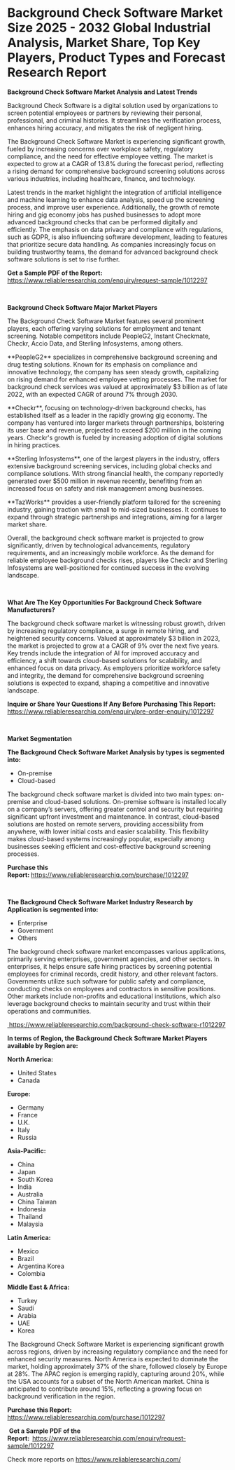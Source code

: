 <p><h1>Background Check Software Market Size 2025 - 2032 Global Industrial Analysis, Market Share, Top Key Players, Product Types and Forecast Research Report</h1></p><p><strong>Background Check Software Market Analysis and Latest Trends</strong></p>
<p><p>Background Check Software is a digital solution used by organizations to screen potential employees or partners by reviewing their personal, professional, and criminal histories. It streamlines the verification process, enhances hiring accuracy, and mitigates the risk of negligent hiring.</p><p>The Background Check Software Market is experiencing significant growth, fueled by increasing concerns over workplace safety, regulatory compliance, and the need for effective employee vetting. The market is expected to grow at a CAGR of 13.8% during the forecast period, reflecting a rising demand for comprehensive background screening solutions across various industries, including healthcare, finance, and technology. </p><p>Latest trends in the market highlight the integration of artificial intelligence and machine learning to enhance data analysis, speed up the screening process, and improve user experience. Additionally, the growth of remote hiring and gig economy jobs has pushed businesses to adopt more advanced background checks that can be performed digitally and efficiently. The emphasis on data privacy and compliance with regulations, such as GDPR, is also influencing software development, leading to features that prioritize secure data handling. As companies increasingly focus on building trustworthy teams, the demand for advanced background check software solutions is set to rise further.</p></p>
<p><strong>Get a Sample PDF of the Report:&nbsp;</strong> <a href="https://www.reliableresearchiq.com/enquiry/request-sample/1012297?utm_campaign=3193&utm_medium=2&utm_source=Github&utm_content=ia&utm_term=05032025&utm_id=background-check-software">https://www.reliableresearchiq.com/enquiry/request-sample/1012297</a></p>
<p>&nbsp;</p>
<p><strong>Background Check Software Major Market Players</strong></p>
<p><p>The Background Check Software Market features several prominent players, each offering varying solutions for employment and tenant screening. Notable competitors include PeopleG2, Instant Checkmate, Checkr, Accio Data, and Sterling Infosystems, among others.</p><p>**PeopleG2** specializes in comprehensive background screening and drug testing solutions. Known for its emphasis on compliance and innovative technology, the company has seen steady growth, capitalizing on rising demand for enhanced employee vetting processes. The market for background check services was valued at approximately $3 billion as of late 2022, with an expected CAGR of around 7% through 2030.</p><p>**Checkr**, focusing on technology-driven background checks, has established itself as a leader in the rapidly growing gig economy. The company has ventured into larger markets through partnerships, bolstering its user base and revenue, projected to exceed $200 million in the coming years. Checkr's growth is fueled by increasing adoption of digital solutions in hiring practices.</p><p>**Sterling Infosystems**, one of the largest players in the industry, offers extensive background screening services, including global checks and compliance solutions. With strong financial health, the company reportedly generated over $500 million in revenue recently, benefiting from an increased focus on safety and risk management among businesses.</p><p>**TazWorks** provides a user-friendly platform tailored for the screening industry, gaining traction with small to mid-sized businesses. It continues to expand through strategic partnerships and integrations, aiming for a larger market share.</p><p>Overall, the background check software market is projected to grow significantly, driven by technological advancements, regulatory requirements, and an increasingly mobile workforce. As the demand for reliable employee background checks rises, players like Checkr and Sterling Infosystems are well-positioned for continued success in the evolving landscape.</p></p>
<p>&nbsp;</p>
<p><strong>What Are The Key Opportunities For Background Check Software Manufacturers?</strong></p>
<p><p>The background check software market is witnessing robust growth, driven by increasing regulatory compliance, a surge in remote hiring, and heightened security concerns. Valued at approximately $3 billion in 2023, the market is projected to grow at a CAGR of 9% over the next five years. Key trends include the integration of AI for improved accuracy and efficiency, a shift towards cloud-based solutions for scalability, and enhanced focus on data privacy. As employers prioritize workforce safety and integrity, the demand for comprehensive background screening solutions is expected to expand, shaping a competitive and innovative landscape.</p></p>
<p><strong>Inquire or Share Your Questions If Any Before Purchasing This Report:</strong> <a href="https://www.reliableresearchiq.com/enquiry/pre-order-enquiry/1012297?utm_campaign=3193&utm_medium=2&utm_source=Github&utm_content=ia&utm_term=05032025&utm_id=background-check-software">https://www.reliableresearchiq.com/enquiry/pre-order-enquiry/1012297</a></p>
<p>&nbsp;</p>
<p><strong>Market Segmentation</strong></p>
<p><strong>The Background Check Software Market Analysis by types is segmented into:</strong></p>
<p><ul><li>On-premise</li><li>Cloud-based</li></ul></p>
<p><p>The background check software market is divided into two main types: on-premise and cloud-based solutions. On-premise software is installed locally on a company’s servers, offering greater control and security but requiring significant upfront investment and maintenance. In contrast, cloud-based solutions are hosted on remote servers, providing accessibility from anywhere, with lower initial costs and easier scalability. This flexibility makes cloud-based systems increasingly popular, especially among businesses seeking efficient and cost-effective background screening processes.</p></p>
<p><strong>Purchase this Report:&nbsp;</strong><a href="https://www.reliableresearchiq.com/purchase/1012297?utm_campaign=3193&utm_medium=2&utm_source=Github&utm_content=ia&utm_term=05032025&utm_id=background-check-software">https://www.reliableresearchiq.com/purchase/1012297</a></p>
<p>&nbsp;</p>
<p><strong>The Background Check Software Market Industry Research by Application is segmented into:</strong></p>
<p><ul><li>Enterprise</li><li>Government</li><li>Others</li></ul></p>
<p><p>The background check software market encompasses various applications, primarily serving enterprises, government agencies, and other sectors. In enterprises, it helps ensure safe hiring practices by screening potential employees for criminal records, credit history, and other relevant factors. Governments utilize such software for public safety and compliance, conducting checks on employees and contractors in sensitive positions. Other markets include non-profits and educational institutions, which also leverage background checks to maintain security and trust within their operations and communities.</p></p>
<p><a href="https://www.reliableresearchiq.com/background-check-software-r1012297?utm_campaign=3193&utm_medium=2&utm_source=Github&utm_content=ia&utm_term=05032025&utm_id=background-check-software">&nbsp;https://www.reliableresearchiq.com/background-check-software-r1012297</a></p>
<p><strong>In terms of Region, the Background Check Software Market Players available by Region are:</strong></p>
<p>
    <p> <strong> North America: </strong>
        <ul>
            <li>United States</li>
            <li>Canada</li>
        </ul>
        </p> 
    <p> <strong> Europe: </strong>
        <ul>
            <li>Germany</li>
            <li>France</li>
            <li>U.K.</li>
            <li>Italy</li>
            <li>Russia</li>
        </ul>
        </p> 
    <p> <strong> Asia-Pacific: </strong>
        <ul>
            <li>China</li>
            <li>Japan</li>
            <li>South Korea</li>
            <li>India</li>
            <li>Australia</li>
            <li>China Taiwan</li>
            <li>Indonesia</li>
            <li>Thailand</li>
            <li>Malaysia</li>
        </ul>
        </p> 
    <p> <strong> Latin America: </strong>
        <ul>
            <li>Mexico</li>
            <li>Brazil</li>
            <li>Argentina Korea</li>
            <li>Colombia</li>
        </ul>
        </p> 
    <p> <strong> Middle East & Africa: </strong>
        <ul>
            <li>Turkey</li>
            <li>Saudi</li>
            <li>Arabia</li>
            <li>UAE</li>
            <li>Korea</li>
        </ul>
    </p>
    </p>
<p><p>The Background Check Software Market is experiencing significant growth across regions, driven by increasing regulatory compliance and the need for enhanced security measures. North America is expected to dominate the market, holding approximately 37% of the share, followed closely by Europe at 28%. The APAC region is emerging rapidly, capturing around 20%, while the USA accounts for a subset of the North American market. China is anticipated to contribute around 15%, reflecting a growing focus on background verification in the region.</p></p>
<p><strong>Purchase this Report: </strong><a href="https://www.reliableresearchiq.com/purchase/1012297?utm_campaign=3193&utm_medium=2&utm_source=Github&utm_content=ia&utm_term=05032025&utm_id=background-check-software">https://www.reliableresearchiq.com/purchase/1012297</a></p>
<p>&nbsp;<strong>Get a Sample PDF of the Report:&nbsp;&nbsp;</strong><a href="https://www.reliableresearchiq.com/enquiry/request-sample/1012297?utm_campaign=3193&utm_medium=2&utm_source=Github&utm_content=ia&utm_term=05032025&utm_id=background-check-software">https://www.reliableresearchiq.com/enquiry/request-sample/1012297</a></p>
<p><strong></strong></p>
<p>Check more reports on <a href="https://www.reliableresearchiq.com/?utm_campaign=3193&utm_medium=2&utm_source=Github&utm_content=ia&utm_term=05032025&utm_id=background-check-software">https://www.reliableresearchiq.com/</a></p>